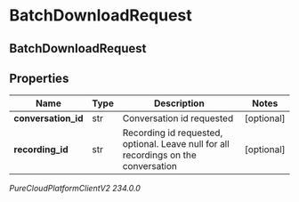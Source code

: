 # BatchDownloadRequest

## BatchDownloadRequest

## Properties

|Name | Type | Description | Notes|
|------------ | ------------- | ------------- | -------------|
| **conversation_id** | str | Conversation id requested | [optional] |
| **recording_id** | str | Recording id requested, optional.  Leave null for all recordings on the conversation | [optional] |



_PureCloudPlatformClientV2 234.0.0_
